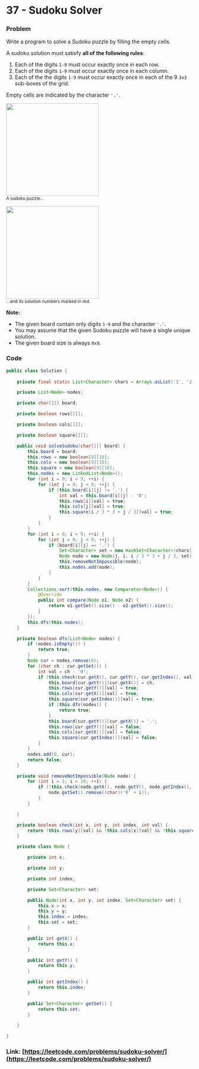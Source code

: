 # 37 - Sudoku Solver

### Problem
<p>Write a program to solve a Sudoku puzzle by filling the empty cells.</p>

<p>A&nbsp;sudoku solution must satisfy <strong>all of&nbsp;the following rules</strong>:</p>

<ol>
	<li>Each of the digits&nbsp;<code>1-9</code> must occur exactly&nbsp;once in each row.</li>
	<li>Each of the digits&nbsp;<code>1-9</code>&nbsp;must occur&nbsp;exactly once in each column.</li>
	<li>Each of the the digits&nbsp;<code>1-9</code> must occur exactly once in each of the 9 <code>3x3</code> sub-boxes of the grid.</li>
</ol>

<p>Empty cells are indicated by the character <code>&#39;.&#39;</code>.</p>

<p><img src="https://upload.wikimedia.org/wikipedia/commons/thumb/f/ff/Sudoku-by-L2G-20050714.svg/250px-Sudoku-by-L2G-20050714.svg.png" style="height:250px; width:250px" /><br />
<small>A sudoku puzzle...</small></p>

<p><img src="https://upload.wikimedia.org/wikipedia/commons/thumb/3/31/Sudoku-by-L2G-20050714_solution.svg/250px-Sudoku-by-L2G-20050714_solution.svg.png" style="height:250px; width:250px" /><br />
<small>...and its solution numbers marked in red.</small></p>

<p><strong>Note:</strong></p>

<ul>
	<li>The given board&nbsp;contain only digits <code>1-9</code> and the character <code>&#39;.&#39;</code>.</li>
	<li>You may assume that the given Sudoku puzzle will have a single unique solution.</li>
	<li>The given board size is always <code>9x9</code>.</li>
</ul>


### Code
```java
public class Solution {
    
    private final static List<Character> chars = Arrays.asList('1', '2', '3', '4', '5', '6', '7', '8', '9');

    private List<Node> nodes;

    private char[][] board;

    private boolean rows[][];

    private boolean cols[][];

    private boolean square[][];

    public void solveSudoku(char[][] board) {
        this.board = board;
        this.rows = new boolean[9][10];
        this.cols = new boolean[9][10];
        this.square = new boolean[9][10];
        this.nodes = new LinkedList<Node>();
        for (int i = 0; i < 9; ++i) {
            for (int j = 0; j < 9; ++j) {
                if (this.board[i][j] != '.') {
                    int val = this.board[i][j] - '0';
                    this.rows[i][val] = true;
                    this.cols[j][val] = true;
                    this.square[i / 3 * 3 + j / 3][val] = true;
                }
            }
        }
        for (int i = 0; i < 9; ++i) {
            for (int j = 0; j < 9; ++j) {
                if (board[i][j] == '.') {
                    Set<Character> set = new HashSet<Character>(chars);
                    Node node = new Node(j, i, i / 3 * 3 + j / 3, set);
                    this.removeNotImpossible(node);
                    this.nodes.add(node);
                }
            }
        }
        Collections.sort(this.nodes, new Comparator<Node>() {
            @Override
            public int compare(Node o1, Node o2) {
                return o1.getSet().size() - o2.getSet().size();
            }
        });
        this.dfs(this.nodes);
    }

    private boolean dfs(List<Node> nodes) {
        if (nodes.isEmpty()) {
            return true;
        }
        Node cur = nodes.remove(0);
        for (char ch : cur.getSet()) {
            int val = ch - '0';
            if (this.check(cur.getX(), cur.getY(), cur.getIndex(), val)) {
                this.board[cur.getY()][cur.getX()] = ch;
                this.rows[cur.getY()][val] = true;
                this.cols[cur.getX()][val] = true;
                this.square[cur.getIndex()][val] = true;
                if (this.dfs(nodes)) {
                    return true;
                }
                this.board[cur.getY()][cur.getX()] = '.';
                this.rows[cur.getY()][val] = false;
                this.cols[cur.getX()][val] = false;
                this.square[cur.getIndex()][val] = false;
            }
        }
        nodes.add(0, cur);
        return false;
    }

    private void removeNotImpossible(Node node) {
        for (int i = 1; i < 10; ++i) {
            if (!this.check(node.getX(), node.getY(), node.getIndex(), i)) {
                node.getSet().remove((char)('0' + i));
            }
        }

    }

    private boolean check(int x, int y, int index, int val) {
        return !this.rows[y][val] && !this.cols[x][val] && !this.square[index][val];
    }

    private class Node {

        private int x;

        private int y;

        private int index;

        private Set<Character> set;

        public Node(int x, int y, int index, Set<Character> set) {
            this.x = x;
            this.y = y;
            this.index = index;
            this.set = set;
        }

        public int getX() {
            return this.x;
        }

        public int getY() {
            return this.y;
        }

        public int getIndex() {
            return this.index;
        }

        public Set<Character> getSet() {
            return this.set;
        }

    }
    
}
```
### Link: [https://leetcode.com/problems/sudoku-solver/](https://leetcode.com/problems/sudoku-solver/)
